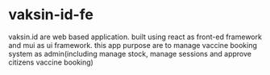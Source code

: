 # vaksin-id-fe
vaksin.id are web based application. built using react as front-ed framework and mui as ui framework. this app purpose are to manage vaccine booking system as admin(including manage stock, manage sessions and approve citizens vaccine booking)
